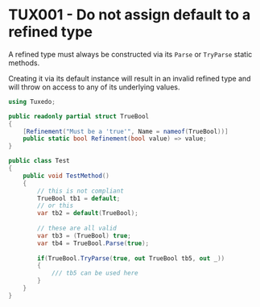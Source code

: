 # TUX001 - Do not assign default to a refined type

A refined type must always be constructed via its `Parse` or `TryParse`
static methods.

Creating it via its default instance will result in an invalid refined type
and will throw on access to any of its underlying values.

```csharp
using Tuxedo;

public readonly partial struct TrueBool
{
    [Refinement("Must be a 'true'", Name = nameof(TrueBool))]
    public static bool Refinement(bool value) => value;
}

public class Test
{
    public void TestMethod()
    {
        // this is not compliant
        TrueBool tb1 = default;
        // or this
        var tb2 = default(TrueBool);
        
        // these are all valid
        var tb3 = (TrueBool) true;
        var tb4 = TrueBool.Parse(true);
        
        if(TrueBool.TryParse(true, out TrueBool tb5, out _))
        {
            /// tb5 can be used here
        }        
    }
}
```
